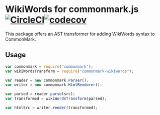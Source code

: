 # WikiWords for commonmark.js [![CircleCI](https://circleci.com/gh/Wilfred/commonmark-wikiwords.svg?style=svg)](https://circleci.com/gh/Wilfred/commonmark-wikiwords)[![codecov](https://codecov.io/gh/Wilfred/commonmark-wikiwords/branch/master/graph/badge.svg)](https://codecov.io/gh/Wilfred/commonmark-wikiwords)

This package offers an AST transformer for adding WikiWords syntax to
CommonMark.

## Usage

```javascript
var commonmark = require("commonmark");
var wikiWordsTransform = require("commonmark-wikiwords");

var reader = new commonmark.Parser();
var writer = new commonmark.HtmlRenderer();

var parsed = reader.parse(src);
var transformed = wikiWordsTransform(parsed);

var htmlSrc = writer.render(transformed);
```
